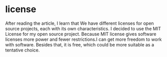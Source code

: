 # license
After reading the article, I learn that We have different licenses for open source projects, each with its own characteristics. I decided to use the MIT License for my open source project. Because MIT license gives software licenses more power and fewer restrictions.I can get more freedom to work with software. Besides that, it is free, which could be more suitable as a tentative choice.
